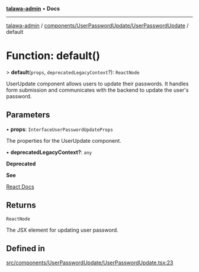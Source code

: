 [**talawa-admin**](../../../../README.md) • **Docs**

***

[talawa-admin](../../../../modules.md) / [components/UserPasswordUpdate/UserPasswordUpdate](../README.md) / default

# Function: default()

\> **default**(`props`, `deprecatedLegacyContext`?): `ReactNode`

UserUpdate component allows users to update their passwords.
It handles form submission and communicates with the backend to update the user's password.

## Parameters

• **props**: `InterfaceUserPasswordUpdateProps`

The properties for the UserUpdate component.

• **deprecatedLegacyContext?**: `any`

**Deprecated**

**See**

[React Docs](https://legacy.reactjs.org/docs/legacy-context.html#referencing-context-in-lifecycle-methods)

## Returns

`ReactNode`

The JSX element for updating user password.

## Defined in

[src/components/UserPasswordUpdate/UserPasswordUpdate.tsx:23](https://github.com/PalisadoesFoundation/talawa-admin/blob/084ac7e92dede9766b77e75cf296f40165965140/src/components/UserPasswordUpdate/UserPasswordUpdate.tsx#L23)
